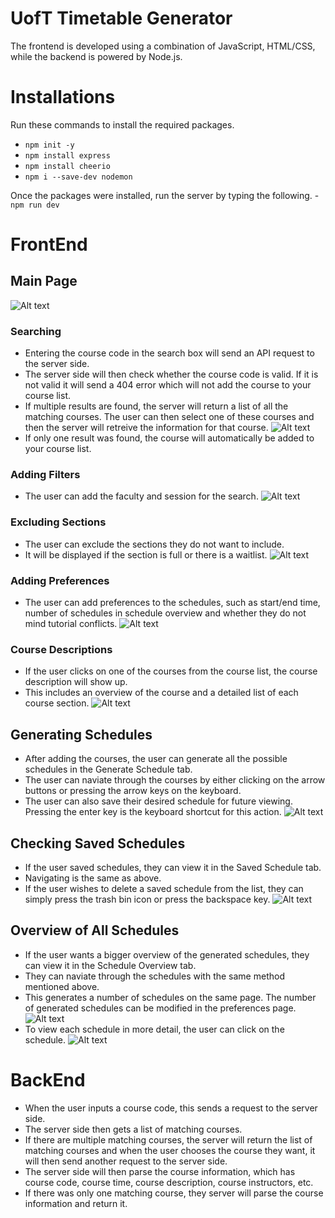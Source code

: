 # UofT Timetable Generator

The frontend is developed using a combination of JavaScript, HTML/CSS, while the backend is powered by Node.js.

# Installations
Run these commands to install the required packages.
- `npm init -y`
- `npm install express`
- `npm install cheerio`
- `npm i --save-dev nodemon`

Once the packages were installed, run the server by typing the following.
-`npm run dev`

# FrontEnd
## Main Page
![Alt text](./images/MainPage.png)
### Searching
- Entering the course code in the search box will send an API request to the server side.
- The server side will then check whether the course code is valid. If it is not valid it will send a 404 error which will not add the course to your course list.
- If multiple results are found, the server will return a list of all the matching courses. The user can then select one of these courses and then the server will retreive the information for that course.
![Alt text](./images/MultipleSearchResults.png)
- If only one result was found, the course will automatically be added to your course list.
### Adding Filters
- The user can add the faculty and session for the search.
![Alt text](./images/Filters.png)
### Excluding Sections
- The user can exclude the sections they do not want to include.
- It will be displayed if the section is full or there is a waitlist.
![Alt text](./images/Excluding.png)
### Adding Preferences
- The user can add preferences to the schedules, such as start/end time, number of schedules in schedule overview and whether they do not mind tutorial conflicts.
![Alt text](./images/Preferences.png)
### Course Descriptions
- If the user clicks on one of the courses from the course list, the course description will show up.
- This includes an overview of the course and a detailed list of each course section.
![Alt text](./images/CourseDescription.png)

## Generating Schedules
- After adding the courses, the user can generate all the possible schedules in the Generate Schedule tab.
- The user can naviate through the courses by either clicking on the arrow buttons or pressing the arrow keys on the keyboard.
- The user can also save their desired schedule for future viewing. Pressing the enter key is the keyboard shortcut for this action.
![Alt text](./images/GenerateSchedule.png)

## Checking Saved Schedules
- If the user saved schedules, they can view it in the Saved Schedule tab.
- Navigating is the same as above.
- If the user wishes to delete a saved schedule from the list, they can simply press the trash bin icon or press the backspace key.
![Alt text](./images/SavedSchedules.png)

## Overview of All Schedules
- If the user wants a bigger overview of the generated schedules, they can view it in the Schedule Overview tab.
- They can naviate through the schedules with the same method mentioned above.
- This generates a number of schedules on the same page. The number of generated schedules can be modified in the preferences page.
![Alt text](./images/ScheduleOverview.png)
- To view each schedule in more detail, the user can click on the schedule.
![Alt text](./images/ScheduleZoom.png)


# BackEnd
- When the user inputs a course code, this sends a request to the server side.
- The server side then gets a list of matching courses.
- If there are multiple matching courses, the server will return the list of matching courses and when the user chooses the course they want, it will then send another request to the server side.
- The server side will then parse the course information, which has course code, course time, course description, course instructors, etc.
- If there was only one matching course, they server will parse the course information and return it.